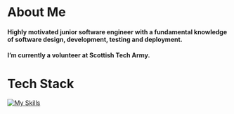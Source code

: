 # About Me

#### Highly motivated junior software engineer with a fundamental knowledge of software design, development, testing and deployment.
#### I’m currently a volunteer at Scottish Tech Army.

# Tech Stack


[![My Skills](https://skillicons.dev/icons?i=mongodb,express,react,nodejs,aws&theme=light)](https://skillicons.dev)




<!--
**gergacio/gergacio** is a ✨ _special_ ✨ repository because its `README.md` (this file) appears on your GitHub profile.

Here are some ideas to get you started:

- 🔭 I’m currently working on ...
- 🌱 I’m currently learning ...
- 👯 I’m looking to collaborate on ...
- 🤔 I’m looking for help with ...
- 💬 Ask me about ...
- 📫 How to reach me: ...
- 😄 Pronouns: ...
- ⚡ Fun fact: ...
-->


